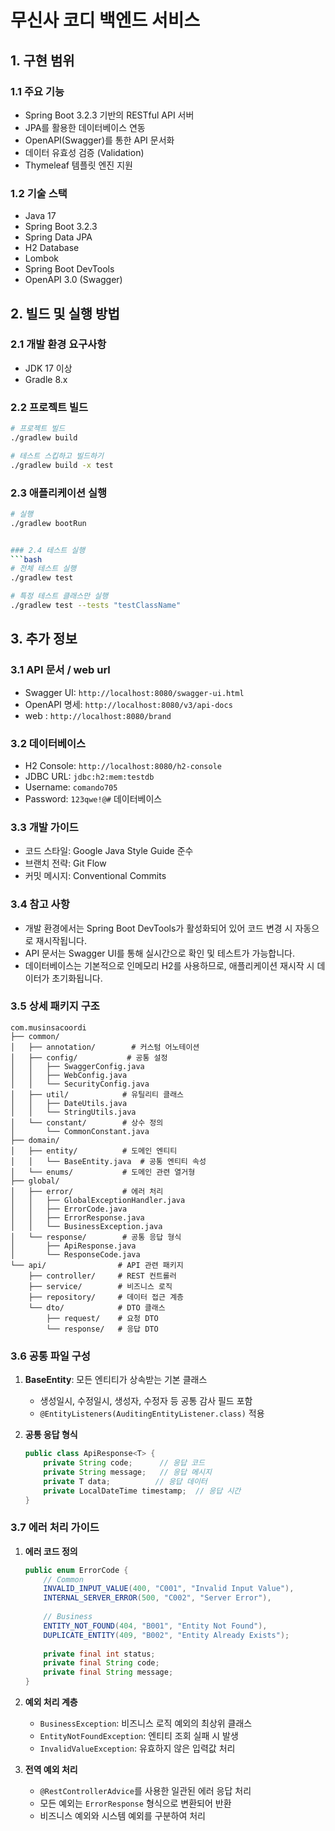 # 무신사 코디 백엔드 서비스

## 1. 구현 범위

### 1.1 주요 기능
- Spring Boot 3.2.3 기반의 RESTful API 서버
- JPA를 활용한 데이터베이스 연동
- OpenAPI(Swagger)를 통한 API 문서화
- 데이터 유효성 검증 (Validation)
- Thymeleaf 템플릿 엔진 지원

### 1.2 기술 스택
- Java 17
- Spring Boot 3.2.3
- Spring Data JPA
- H2 Database
- Lombok
- Spring Boot DevTools
- OpenAPI 3.0 (Swagger)

## 2. 빌드 및 실행 방법

### 2.1 개발 환경 요구사항
- JDK 17 이상
- Gradle 8.x

### 2.2 프로젝트 빌드
```bash
# 프로젝트 빌드
./gradlew build

# 테스트 스킵하고 빌드하기
./gradlew build -x test
```

### 2.3 애플리케이션 실행
```bash
# 실행
./gradlew bootRun


### 2.4 테스트 실행
```bash
# 전체 테스트 실행
./gradlew test

# 특정 테스트 클래스만 실행
./gradlew test --tests "testClassName"
```

## 3. 추가 정보

### 3.1 API 문서 / web url
- Swagger UI: `http://localhost:8080/swagger-ui.html`
- OpenAPI 명세: `http://localhost:8080/v3/api-docs`
- web : `http://localhost:8080/brand`

### 3.2 데이터베이스
- H2 Console: `http://localhost:8080/h2-console`
- JDBC URL: `jdbc:h2:mem:testdb`
- Username: `comando705`
- Password: `123qwe!@#` 데이터베이스

### 3.3 개발 가이드
- 코드 스타일: Google Java Style Guide 준수
- 브랜치 전략: Git Flow
- 커밋 메시지: Conventional Commits

### 3.4 참고 사항
- 개발 환경에서는 Spring Boot DevTools가 활성화되어 있어 코드 변경 시 자동으로 재시작됩니다.
- API 문서는 Swagger UI를 통해 실시간으로 확인 및 테스트가 가능합니다.
- 데이터베이스는 기본적으로 인메모리 H2를 사용하므로, 애플리케이션 재시작 시 데이터가 초기화됩니다.

### 3.5 상세 패키지 구조
```
com.musinsacoordi
├── common/
│   ├── annotation/        # 커스텀 어노테이션
│   ├── config/           # 공통 설정
│   │   ├── SwaggerConfig.java
│   │   ├── WebConfig.java
│   │   └── SecurityConfig.java
│   ├── util/            # 유틸리티 클래스
│   │   ├── DateUtils.java
│   │   └── StringUtils.java
│   └── constant/        # 상수 정의
│       └── CommonConstant.java
├── domain/
│   ├── entity/          # 도메인 엔티티
│   │   └── BaseEntity.java  # 공통 엔티티 속성
│   └── enums/           # 도메인 관련 열거형
├── global/
│   ├── error/           # 에러 처리
│   │   ├── GlobalExceptionHandler.java
│   │   ├── ErrorCode.java
│   │   ├── ErrorResponse.java
│   │   └── BusinessException.java
│   └── response/        # 공통 응답 형식
│       ├── ApiResponse.java
│       └── ResponseCode.java
└── api/                # API 관련 패키지
    ├── controller/     # REST 컨트롤러
    ├── service/        # 비즈니스 로직
    ├── repository/     # 데이터 접근 계층
    └── dto/            # DTO 클래스
        ├── request/    # 요청 DTO
        └── response/   # 응답 DTO
```

### 3.6 공통 파일 구성
1. **BaseEntity**: 모든 엔티티가 상속받는 기본 클래스
   - 생성일시, 수정일시, 생성자, 수정자 등 공통 감사 필드 포함
   - `@EntityListeners(AuditingEntityListener.class)` 적용

2. **공통 응답 형식**
   ```java
   public class ApiResponse<T> {
       private String code;      // 응답 코드
       private String message;   // 응답 메시지
       private T data;          // 응답 데이터
       private LocalDateTime timestamp;  // 응답 시간
   }
   ```

### 3.7 에러 처리 가이드
1. **에러 코드 정의**
   ```java
   public enum ErrorCode {
       // Common
       INVALID_INPUT_VALUE(400, "C001", "Invalid Input Value"),
       INTERNAL_SERVER_ERROR(500, "C002", "Server Error"),
       
       // Business
       ENTITY_NOT_FOUND(404, "B001", "Entity Not Found"),
       DUPLICATE_ENTITY(409, "B002", "Entity Already Exists");
       
       private final int status;
       private final String code;
       private final String message;
   }
   ```

2. **예외 처리 계층**
   - `BusinessException`: 비즈니스 로직 예외의 최상위 클래스
   - `EntityNotFoundException`: 엔티티 조회 실패 시 발생
   - `InvalidValueException`: 유효하지 않은 입력값 처리

3. **전역 예외 처리**
   - `@RestControllerAdvice`를 사용한 일관된 에러 응답 처리
   - 모든 예외는 `ErrorResponse` 형식으로 변환되어 반환
   - 비즈니스 예외와 시스템 예외를 구분하여 처리